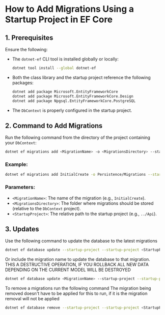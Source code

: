 
# How to Add Migrations Using a Startup Project in EF Core

## 1. Prerequisites
Ensure the following:
- The `dotnet-ef` CLI tool is installed globally or locally:
  ```bash
  dotnet tool install --global dotnet-ef
  ```
- Both the class library and the startup project reference the following packages:
  ```bash
  dotnet add package Microsoft.EntityFrameworkCore
  dotnet add package Microsoft.EntityFrameworkCore.Design
  dotnet add package Npgsql.EntityFrameworkCore.PostgreSQL
  ```
- The `DbContext` is properly configured in the startup project.

## 2. Command to Add Migrations
Run the following command from the directory of the project containing your `DbContext`:

```bash
dotnet ef migrations add <MigrationName> -o <MigrationsDirectory> --startup-project <StartupProject>
```

### Example:
```bash
dotnet ef migrations add InitialCreate -o Persistence/Migrations --startup-project ../Api
```

### Parameters:
- `<MigrationName>`: The name of the migration (e.g., `InitialCreate`).
- `<MigrationsDirectory>`: The folder where migrations should be stored (relative to the `DbContext` project).
- `<StartupProject>`: The relative path to the startup project (e.g., `../Api`).


## 3. Updates
Use the following command to update the database to the latest migrations

```bash
dotnet ef database update --startup-project --startup-project <StartupProject>
```

Or include the migration name to update the database to that migration.
THIS A DESTRUCTIVE OPERATION, IF YOU ROLLBACK ALL NEW DATA DEPENDING ON THE CURRENT MODEL WILL BE DESTROYED
```bash
dotnet ef database update <MigrationName> --startup-project --startup-project <StartupProject>
```

To remove a migrations run the following command
The migration being removed doesn't have to be applied for this to run, if it is the migration removal will not be applied
```bash
dotnet ef database remove --startup-project --startup-project <StartupProject>
```